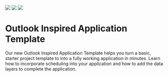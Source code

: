 <!-- default badges list -->
![](https://img.shields.io/endpoint?url=https://codecentral.devexpress.com/api/v1/VersionRange/128636594/18.1.3%2B)
[![](https://img.shields.io/badge/Open_in_DevExpress_Support_Center-FF7200?style=flat-square&logo=DevExpress&logoColor=white)](https://supportcenter.devexpress.com/ticket/details/E4105)
[![](https://img.shields.io/badge/📖_How_to_use_DevExpress_Examples-e9f6fc?style=flat-square)](https://docs.devexpress.com/GeneralInformation/403183)
<!-- default badges end -->
# Outlook Inspired Application Template


<p>Our new Outlook Inspired Application Template helps you turn a basic, starter project template to into a fully working application in minutes. Learn how to incorporate scheduling into your application and how to add the data layers to complete the application.</p>

<br/>


